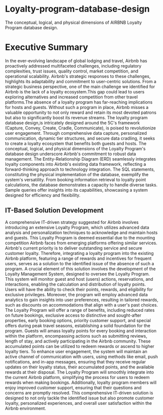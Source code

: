 # Loyalty-program-database-design
The conceptual, logical, and physical dimensions of AIRBNB Loyalty Program database design.
# Executive Summary
In the ever-evolving landscape of global lodging and travel, Airbnb has proactively addressed multifaceted challenges, including regulatory complexities, trust issues, quality control, market competition, and operational scalability. Airbnb's strategic responses to these challenges, highlights its adaptability and commitment to user-centric solutions.
From a strategic business perspective, one of the main challenge we identified for Airbnb is the lack of a loyalty ecosystem.This gap could lead to users exploring alternatives and increased competition from other travel platforms.The absence of a loyalty program has far-reaching implications for hosts and guests. Without such a program in place, Airbnb misses a valuable opportunity to not only reward and retain its most devoted patrons but also to significantly boost its revenue streams.
The loyalty program database design,is  intricately designed around the 5C's framework (Capture, Convey, Create, Cradle, Communicate), is poised to revolutionize user engagement. Through comprehensive data capture, personalized communication, dynamic tier structures, and secure data cradling, it seeks to create a loyalty ecosystem that benefits both guests and hosts.
The conceptual, logical, and physical dimensions of the Loyalty Program's database design underscore Airbnb's commitment to robust data management. The Entity-Relationship Diagram (ERD) seamlessly integrates loyalty components into Airbnb's existing data framework, reflecting a forward-thinking approach to technology integration.
The SQL statements, constituting the physical implementation of the database, exemplify the system's versatility. From booking information retrieval to loyalty point calculations, the database demonstrates a capacity to handle diverse tasks. Sample queries offer insights into its capabilities, showcasing a system designed for efficiency and flexibility.
## IT-Based Solution Development
 
A comprehensive IT-driven strategy suggested for Airbnb involves introducing an extensive Loyalty Program, which utilizes advanced data analysis and personalization techniques to acknowledge and maintain hosts and guests. This Loyalty Program is deemed essential due to the mounting competition Airbnb faces from emerging platforms offering similar services. Airbnb's current priority is to deliver outstanding service and secure customer loyalty. Therefore, integrating a loyalty program into the existing Airbnb platform, featuring a range of rewards and incentives for frequent users, serves as a solution to the identified issue of the absence of such a program.
A crucial element of this solution involves the development of the Loyalty Management System, designed to oversee the Loyalty Program. This system will monitor guest and host (users) actions, reservations, and interactions, enabling the calculation and distribution of loyalty points. Users will have the ability to check their points, rewards, and eligibility for exclusive privileges. Moreover, the program will employ advanced data analytics to gain insights into user preferences, resulting in tailored rewards, such as discounts on accommodations that align with a user's past choices. The Loyalty Program will offer a range of benefits, including reduced rates on future bookings, exclusive access to distinctive and sought-after properties, early booking options, priority customer support, and special offers during peak travel seasons, establishing a solid foundation for the program.
Guests will amass loyalty points for every booking and interaction within the platform, encompassing actions such as submitting reviews, length of stay, and actively participating in the Airbnb community. These accumulated points can be utilized to redeem rewards or ascend to higher loyalty tiers. To enhance user engagement, the system will maintain an active channel of communication with users, using methods like email, push notifications, and in-app messages, ensuring that they receive regular updates on their loyalty status, their accumulated points, and the available rewards at their disposal.
The Loyalty Program will smoothly integrate into the current Airbnb platform, simplifying the process for users to redeem rewards when making bookings. Additionally, loyalty program members will enjoy improved customer support, ensuring that their questions and concerns are promptly resolved. This comprehensive IT-driven solution is designed to not only tackle the identified issue but also promote customer loyalty, personalized experiences, and overall user satisfaction within the Airbnb environment.
 
